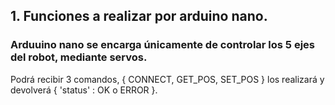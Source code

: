 ## 1. Funciones a realizar por arduino nano.

### Arduuino nano se encarga únicamente de controlar los 5 ejes del robot, mediante servos.

Podrá recibir 3 comandos, { CONNECT, GET_POS, SET_POS } los realizará y devolverá { 'status' : OK o ERROR }. 
